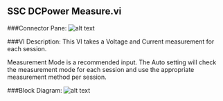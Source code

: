 ## **SSC DCPower Measure.vi**
###Connector Pane:
![alt text](/images/DCPower/SSC%20DCPower/SSC%20DCPower%20Measure.vic.png "SSC DCPower Measure.vi connector pane")

###VI Description:
This VI takes a Voltage and Current measurement for each session.

Measurement Mode is a recommended input. The Auto setting will check the measurement mode for each session and use the appropriate measurement method per session.

###Block Diagram:
![alt text](/images/DCPower/SSC%20DCPower/SSC%20DCPower%20Measure.vid.png "SSC DCPower Measure.vi block diagram")
